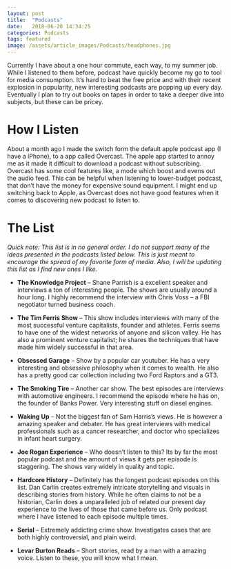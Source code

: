 ```yaml
---
layout: post
title:  "Podcasts"
date:   2018-06-20 14:34:25
categories: Podcasts 
tags: featured
image: /assets/article_images/Podcasts/headphones.jpg
---
```

Currently I have about a one hour commute, each way, to my summer job. While I listened to them before, podcast have quickly become my go to tool for media consumption. It’s hard to beat the free price and with their recent explosion in popularity, new interesting podcasts are popping up every day. Eventually I plan to try out books on tapes in order to take a deeper dive into subjects, but these can be pricey.

# How I Listen
About a month ago I made the switch form the default apple podcast app (I have a iPhone), to a app called Overcast. The apple app started to annoy me as it made it difficult to download a podcast without subscribing. Overcast has some cool features like, a mode which boost and evens out the audio feed. This can be helpful when listening to lower-budget podcast, that don’t have the money for expensive sound equipment. I might end up switching back to Apple, as Overcast does not have good features when it comes to discovering new podcast to listen to.

# The List 
*Quick note: This list is in no general order. I do not support many of the ideas presented in the podcasts listed below. This is just meant to encourage the spread of my favorite form of media. Also, I will be updating this list as I find new ones I like.*

* **The Knowledge Project** – Shane Parrish is a excellent speaker and interviews a ton of interesting people. The shows are usually around a hour long. I highly recommend the interview with Chris Voss – a FBI negotiator turned business coach.

* **The Tim Ferris Show** – This show includes interviews with many of the most successful venture capitalists, founder and athletes. Ferris seems to have one of the widest networks of anyone and silicon valley. He has also a prominent venture capitalist; he shares the techniques that have made him widely successful in that area.

* **Obsessed Garage** – Show by a popular car youtuber. He has a very interesting and obsessive philosophy when it comes to wealth. He also has a pretty good car collection including two Ford Raptors and a GT3.

* **The Smoking Tire** – Another car show. The best episodes are interviews with automotive engineers. I recommend the episode where he has on, the founder of Banks Power. Very interesting stuff on diesel engines.

* **Waking Up** – Not the biggest fan of Sam Harris’s views. He is however a amazing speaker and debater. He has great interviews with medical professionals such as a cancer researcher, and doctor who specializes in infant heart surgery.

* **Joe Rogan Experience** – Who doesn’t listen to this? Its by far the most popular podcast and the amount of views it gets per episode is staggering. The shows vary widely in quality and topic.

* **Hardcore History** – Definitely has the longest podcast episodes on this list. Dan Carlin creates extremely intricate storytelling and visuals in describing stories from history. While he often claims to not be a historian, Carlin does a unparalleled job of related our present day experience to the lives of those that came before us. Only podcast where I have listened to each episode multiple times.

* **Serial** – Extremely addicting crime show. Investigates cases that are both highly controversial, and plain weird.

* **Levar Burton Reads** – Short stories, read by a man with a amazing voice. Listen to these, you will know what I mean.
